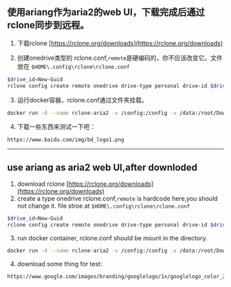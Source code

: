 

## 使用ariang作为aria2的web UI，下载完成后通过rclone同步到远程。

1. 下载rclone [https://rclone.org/downloads](https://rclone.org/downloads) 

2. 创建onedrive类型的 rclone.conf,`remote`是硬编码的，你不应该改变它。文件放在 `$HOME\.config\rclone\rclone.conf`
```powershell
$drive_id=New-Guid
rclone config create remote onedrive drive-type personal drive-id $drive_id
```
3. 运行docker容器，rclone.conf通过文件夹挂载。
```bash
docker run -d --name rclone-aria2 -v /config:/config -v /data:/root/Download -p 2015:2015 -p 6800:6800 huangzulin/rclone-aria2
```

4. 下载一些东西来测试一下吧：
```
https://www.baidu.com/img/bd_logo1.png
```
---
## use ariang as aria2 web UI,after downloded
1. download rclone [https://rclone.org/downloads](https://rclone.org/downloads)  
2. create a type onedrive rclone.conf,`remote` is hardcode here,you should not change it. file stroe at `$HOME\.config\rclone\rclone.conf`
```powershell
$drive_id=New-Guid
rclone config create remote onedrive drive-type personal drive-id $drive_id
```
3. run docker container, rclone.conf should be mount in the directory.   
```bash
docker run -d --name rclone-aria2 -v /config:/config -v /data:/root/Download -p 2015:2015 -p 6800:6800 huangzulin/rclone-aria2
```
4. download some thing for test:   
```
https://www.google.com/images/branding/googlelogo/1x/googlelogo_color_272x92dp.png
```